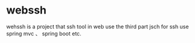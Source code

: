 # webssh
wehssh is a project that ssh tool in web
use the third part jsch for ssh
use spring mvc 、 spring boot etc.
